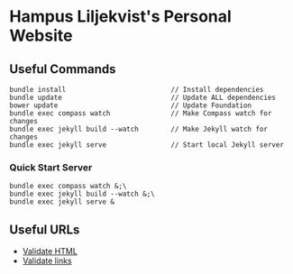 # Hampus Liljekvist's Personal Website

## Useful Commands

```
bundle install                          // Install dependencies
bundle update                           // Update ALL dependencies
bower update                            // Update Foundation
bundle exec compass watch               // Make Compass watch for changes
bundle exec jekyll build --watch        // Make Jekyll watch for changes
bundle exec jekyll serve                // Start local Jekyll server
```

### Quick Start Server

```
bundle exec compass watch &;\
bundle exec jekyll build --watch &;\
bundle exec jekyll serve &
```

## Useful URLs

- [Validate HTML](https://validator.w3.org/nu/?doc=https%3A%2F%2Fhlilje.com%2F)
- [Validate links](https://validator.w3.org/checklink?uri=https%3A%2F%2Fhlilje.com%2F&hide_type=all&depth=&check=Check)
